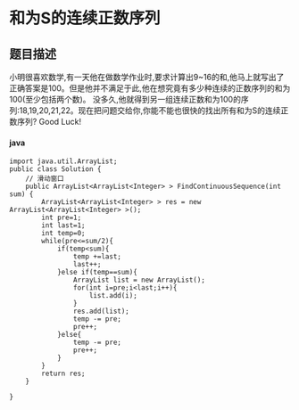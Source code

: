 # 和为S的连续正数序列
## 题目描述
小明很喜欢数学,有一天他在做数学作业时,要求计算出9~16的和,他马上就写出了正确答案是100。但是他并不满足于此,他在想究竟有多少种连续的正数序列的和为100(至少包括两个数)。
没多久,他就得到另一组连续正数和为100的序列:18,19,20,21,22。现在把问题交给你,你能不能也很快的找出所有和为S的连续正数序列? Good Luck!
#### java
```
import java.util.ArrayList;
public class Solution {
    // 滑动窗口
    public ArrayList<ArrayList<Integer> > FindContinuousSequence(int sum) {
        ArrayList<ArrayList<Integer> > res = new  ArrayList<ArrayList<Integer> >();
        int pre=1;
        int last=1;
        int temp=0;
        while(pre<=sum/2){
            if(temp<sum){
                temp +=last;
                last++;
            }else if(temp==sum){
                ArrayList list = new ArrayList();
                for(int i=pre;i<last;i++){
                    list.add(i);
                }
                res.add(list);
                temp -= pre;
                pre++;
            }else{
                temp -= pre;
                pre++;
            }
        }
        return res;
    }

}
```
